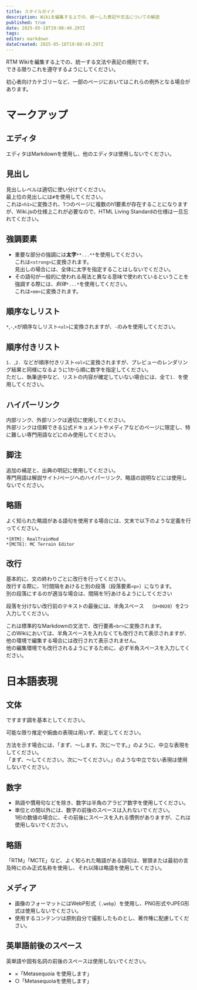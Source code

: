 ```yaml
---
title: スタイルガイド
description: Wikiを編集する上での、統一した表記や文法についての解説
published: true
date: 2025-05-18T19:08:49.297Z
tags: 
editor: markdown
dateCreated: 2025-05-18T19:08:49.297Z
---
```


RTM Wikiを編集する上での、統一する文法や表記の規則です。  
できる限りこれを遵守するようにしてください。

初心者向けカテゴリーなど、一部のページにおいてはこれらの例外となる場合があります。

# マークアップ
## エディタ
エディタはMarkdownを使用し、他のエディタは使用しないでください。

## 見出し
見出しレベルは適切に使い分けてください。  
最上位の見出しには`#`を使用してください。  
これは`<h1>`に変換され、1つのページに複数のh1要素が存在することになりますが、Wiki.jsの仕様上これが必要なので、HTML Living Standardの仕様は一旦忘れてください。

## 強調要素
- 重要な部分の強調には**太字**`**...**`を使用してください。  
  これは`<strong>`に変換されます。  
  見出しの場合には、全体に太字を指定することはしないでください。  
- その語句が一般的に使われる用法と異なる意味で使われているということを強調する際には、*斜体*`*...*`を使用してください。  
  これは`<em>`に変換されます。
 
## 順序なしリスト
`*`,`-`,`+`が順序なしリスト`<ul>`に変換されますが、`-`のみを使用してください。

## 順序付きリスト
`1. `,`2. `などが順序付きリスト`<ol>`に変換されますが、プレビューのレンダリング結果と同様になるように1から順に数字を指定してください。  
ただし、執筆途中など、リストの内容が確定していない場合には、全て`1. `を使用してください。

## ハイパーリンク
内部リンク、外部リンクは適切に使用してください。  
外部リンクは信頼できる公式ドキュメントやメディアなどのページに限定し、特に難しい専門用語などにのみ使用してください。

## 脚注
追加の補足と、出典の明記に使用してください。  
専門用語は解説サイト/ページへのハイパーリンク、略語の説明などには使用しないでください。

## 略語
よく知られた略語がある語句を使用する場合には、文末で以下のような定義を行ってください。

```
*[RTM]: RealTrainMod
*[MCTE]: MC Terrain Editor
```

## 改行
基本的に、文の終わりごとに改行を行ってください。  
改行する際に、1行間隔をあけると別の段落（段落要素`<p>`）になります。  
別の段落にするのが適当な場合は、間隔を1行あけるようにしてください

段落を分けない改行前のテキストの最後には、半角スペース`  `（`U+0020`）を2つ入力してください。  

これは標準的なMarkdownの文法で、改行要素`<br>`に変換されます。  
このWikiにおいては、半角スペースを入れなくても改行されて表示されますが、他の環境で編集する場合には改行されて表示されません。  
他の編集環境でも改行されるようにするために、必ず半角スペースを入力してください。

# 日本語表現
## 文体
ですます調を基本としてください。

可能な限り推定や婉曲の表現は用いず、断定してください。  

方法を示す場合には、「まず、～します。次に～です。」のように、中立な表現をしてください。  
「まず、～してください。次に～てください。」のような中立でない表現は使用しないでください。

## 数字
- 熟語や慣用句などを除き、数字は半角のアラビア数字を使用してください。  
- 単位との間以外には、数字の前後のスペースは入れないでください。  
  1桁の数値の場合に、その前後にスペースを入れる慣例がありますが、これは使用しないでください。

## 略語
「RTM」「MCTE」など、よく知られた略語がある語句は、冒頭または最初の言及時にのみ正式名称を使用し、それ以降は略語を使用してください。

## メディア
- 画像のフォーマットにはWebP形式（`.webp`）を使用し、PNG形式やJPEG形式は使用しないでください。
- 使用するコンテンツは原則自分で撮影したものとし、著作権に配慮してください。

## 英単語前後のスペース
英単語や固有名詞の前後のスペースは使用しないでください。

- ×「Metasequoia を使用します」  
- ○「Metasequoiaを使用します」